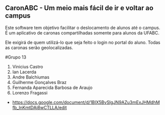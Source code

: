  <h2>CaronABC - Um meio mais fácil de ir e voltar  ao campus</h2>

Este software tem objetivo facilitar o deslocamento de alunos até o campus. É um aplicativo de caronas compartilhadas somente para alunos da UFABC.

Ele exigirá de quem utilizá-lo que seja feito o login no portal do aluno. Todas as caronas serão geolocalizadas.

#Grupo 13
1. Vinicius Castro
1. Ian Lacerda
1. Andre Balchiumas
1. Guilherme Gonçalves Braz
1. Fernanda Aparecida Barbosa de Araujo
1. Lorenzo Fragassi

* https://docs.google.com/document/d/1BIX5BvSlgJN9AZu3mExJHMdhMfb_lnKmtDAi8wCTLLA/edit
